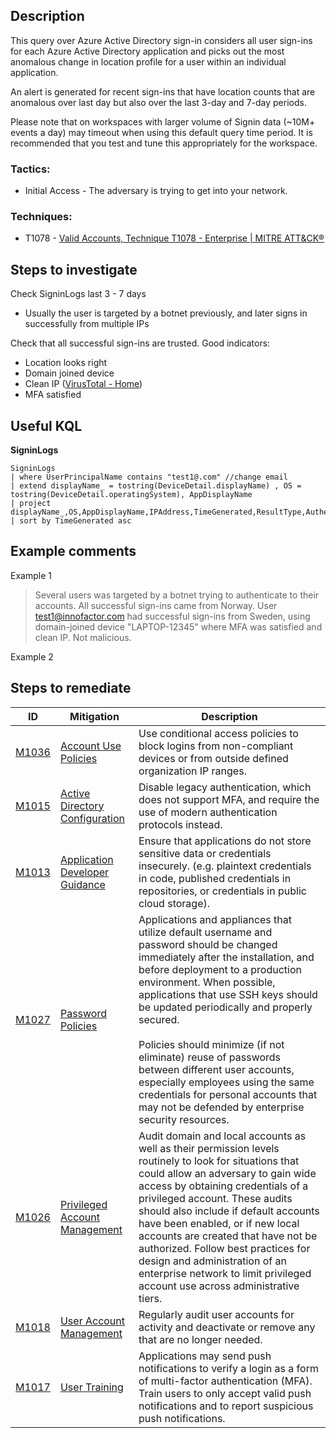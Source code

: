 

## Description

This query over Azure Active Directory sign-in considers all user sign-ins for each Azure Active Directory application and picks out the most anomalous change in location profile for a user within an individual application.

An alert is generated for recent sign-ins that have location counts that are anomalous over last day but also over the last 3-day and 7-day periods.

Please note that on workspaces with larger volume of Signin data (~10M+ events a day) may timeout when using this default query time period. It is recommended that you test and tune this appropriately for the workspace.

### Tactics:

- Initial Access - The adversary is trying to get into your network.

### Techniques:

- T1078 - [Valid Accounts, Technique T1078 - Enterprise | MITRE ATT&CK®](https://attack.mitre.org/techniques/T1078/)

## Steps to investigate

Check SigninLogs last 3 - 7 days 

- Usually the user is targeted by a botnet previously, and later signs in successfully from multiple IPs

Check that all successful sign-ins are trusted. Good indicators:

- Location looks right
- Domain joined device
- Clean IP ([VirusTotal - Home](https://www.virustotal.com/gui/home/search))
- MFA satisfied

## Useful KQL

  
**SigninLogs**
```
SigninLogs 
| where UserPrincipalName contains "test1@.com" //change email
| extend displayName_ = tostring(DeviceDetail.displayName) , OS = tostring(DeviceDetail.operatingSystem), AppDisplayName 
| project displayName_,OS,AppDisplayName,IPAddress,TimeGenerated,ResultType,AuthenticationRequirement,ResultDescription,LocationDetails,UserPrincipalName,DeviceDetail
| sort by TimeGenerated asc
```

## Example comments

Example 1

> Several users was targeted by a botnet trying to authenticate to their accounts. All successful sign-ins came from Norway. User test1@innofactor.com had successful sign-ins from Sweden, using domain-joined device "LAPTOP-12345" where MFA was satisfied and clean IP. Not malicious.

Example 2

>   

## Steps to remediate

  

|ID|Mitigation|Description|
|---|---|---|
|[M1036](https://attack.mitre.org/mitigations/M1036)|[Account Use Policies](https://attack.mitre.org/mitigations/M1036)|Use conditional access policies to block logins from non-compliant devices or from outside defined organization IP ranges.|
|[M1015](https://attack.mitre.org/mitigations/M1015)|[Active Directory Configuration](https://attack.mitre.org/mitigations/M1015)|Disable legacy authentication, which does not support MFA, and require the use of modern authentication protocols instead.|
|[M1013](https://attack.mitre.org/mitigations/M1013)|[Application Developer Guidance](https://attack.mitre.org/mitigations/M1013)|Ensure that applications do not store sensitive data or credentials insecurely. (e.g. plaintext credentials in code, published credentials in repositories, or credentials in public cloud storage).|
|[M1027](https://attack.mitre.org/mitigations/M1027)|[Password Policies](https://attack.mitre.org/mitigations/M1027)|Applications and appliances that utilize default username and password should be changed immediately after the installation, and before deployment to a production environment. When possible, applications that use SSH keys should be updated periodically and properly secured.<br><br>Policies should minimize (if not eliminate) reuse of passwords between different user accounts, especially employees using the same credentials for personal accounts that may not be defended by enterprise security resources.|
|[M1026](https://attack.mitre.org/mitigations/M1026)|[Privileged Account Management](https://attack.mitre.org/mitigations/M1026)|Audit domain and local accounts as well as their permission levels routinely to look for situations that could allow an adversary to gain wide access by obtaining credentials of a privileged account. These audits should also include if default accounts have been enabled, or if new local accounts are created that have not be authorized. Follow best practices for design and administration of an enterprise network to limit privileged account use across administrative tiers.|
|[M1018](https://attack.mitre.org/mitigations/M1018)|[User Account Management](https://attack.mitre.org/mitigations/M1018)|Regularly audit user accounts for activity and deactivate or remove any that are no longer needed.|
|[M1017](https://attack.mitre.org/mitigations/M1017)|[User Training](https://attack.mitre.org/mitigations/M1017)|Applications may send push notifications to verify a login as a form of multi-factor authentication (MFA). Train users to only accept valid push notifications and to report suspicious push notifications.|
